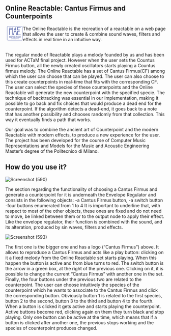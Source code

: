 ## Online Reactable: Cantus Firmus and Counterpoints
<img align="left" src="readMeImages/MAE logo.png"  width="10%" style="margin-left:5px; margin-bottom:10px">
The Online Reactable is the recreation of a reactable on a web page that allows the user to create & combine sound waves, filters and effects in real time in an intuitive way.<br><br>

The regular mode of Reactable plays a melody founded by us and has been used for ACTaM final project. However when the user sets the Countus Firmus button, all the newly created oscillators starts playing a Countus firmus melody. The Online Reactable has a set of Cantus Firmus(CF) among which the user can choose that can be played. The user can also choose to this create counterpoints in real-time that fits with the corresponding CF. The user can select the species of these counterpoints and the Online Reactable will generate the new counterpoint with the specified specie. The technique of backtracking was essential in our implementation, making it possible to go back and fix choices that would produce a dead end for the counterpoint. If the algorithm detects a dead-end, it goes back to a note that has another possibility and chooses randomly from that collection. This way it eventually finds a path that works. 

Our goal was to combine the ancient art of Counterpoint and the modern Reactable with modern effects, to produce a new experience for the user. The project has been developed for the course of Computer Music Representations and Models for the Music and Acoustic Engineering Master’s degree of the Politecnico di Milano.

## How do you use it? 
![Screenshot (590)](https://user-images.githubusercontent.com/82660558/127182736-fc64d30c-8ff9-4313-b5a0-70e92a292118.png)

The section regarding the functionality of choosing a Cantus Firmus and generate a counterpoint for it is underneath the Envelope Regulator and consists in the following objects: 
-a Cantus Firmus button, 
-a switch button
-four buttons enumerated from 1 to 4
It is important to underline that, with respect to most of the other objects, these ones are fixed and do not need to move, be linked between them or to the output node to apply their effect. Like the envelope regulator, their function is combined with the sound, and its alteration, produced by sin waves, filters and effects. 


![Screenshot (593)](https://user-images.githubusercontent.com/82660558/127183126-6eb072e9-84c1-4e9d-91cc-8226d4739923.png)



The first one is the bigger one and has a logo (“Cantus Firmus”) above. It allows to reproduce a Cantus Firmus and acts like a play button: clicking on it a fixed melody from the Online Reactable set starts playing. When this happen the button is active and from blue turns to red. 
The switch button is the arrow in a green box, at the right of the previous one. Clicking on it, it is possible to change the current “Cantus Firmus” with another one in the set. 
Finally, the four buttons under the previous two are related to the counterpoint. The user can choose intuitively the species of the counterpoint which he wants to associate to the Cantus Firmus and click the corresponding button. Obviously button 1 is related to the first species, button 2 to the second, button 3 to the third and button 4 to the fourth. When a button is clicked it gets active and starts playing the counterpoint. Active buttons become red, clicking again on them they turn black and stop playing. Only one button can be active at the time, which means that if a button is clicked after another one, the previous stops working and the species of counterpoint produces changed. 

